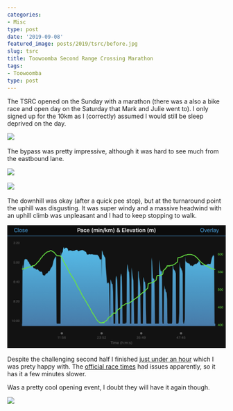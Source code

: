 ```yaml
---
categories:
- Misc
type: post
date: '2019-09-08'
featured_image: posts/2019/tsrc/before.jpg
slug: tsrc
title: Toowoomba Second Range Crossing Marathon
tags:
- Toowoomba
type: post
---
```


The TSRC opened on the Sunday with a marathon (there was a also a bike race and open day on the Saturday that Mark and Julie went to). I only signed up for the 10km as I (correctly) assumed I would still be sleep deprived on the day.

![](before.jpg)

The bypass was pretty impressive, although it was hard to see much from the eastbound lane.

![](bridge.jpg)

![](viaduct.jpg)

The downhill was okay (after a quick pee stop), but at the turnaround point the uphill was disgusting. It was super windy and a massive headwind with an uphill climb was unpleasant and I had to keep stopping to walk.

![](pace.png)

Despite the challenging second half I finished [just under an hour](https://www.strava.com/activities/2688817635) which I was prety happy with. The [official race times](http://www.racetecresults.com/myresults.aspx?uid=16228-100-3-11559) had issues apparently, so it has it a few minutes slower.

Was a pretty cool opening event, I doubt they will have it again though.

![](finish.jpg)
